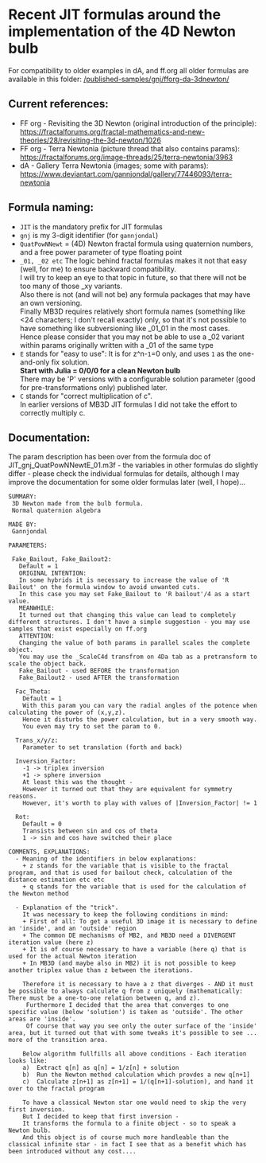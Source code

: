 # Recent JIT formulas around the implementation of the 4D Newton bulb   
For compatibility to older examples in dA, and ff.org all older formulas are available in this folder:  [/published-samples/gnj/fforg-da-3dnewton/](/published-samples/gnj/fforg-da-3dnewton/)   
   
## Current references:   
- FF org - Revisiting the 3D Newton (original introduction of the principle):   
   https://fractalforums.org/fractal-mathematics-and-new-theories/28/revisiting-the-3d-newton/1026   
- FF org - Terra Newtonia (picture thread that also contains params):   
   https://fractalforums.org/image-threads/25/terra-newtonia/3963   
- dA - Gallery Terra Newtonia (images; some with params):   
   https://www.deviantart.com/gannjondal/gallery/77446093/terra-newtonia   
   
## Formula naming:   
- `JIT` is the mandatory prefix for JIT formulas   
- `gnj` is my 3-digit identifier (for `gannjondal`)   
- `QuatPowNNewt` = (4D) Newton fractal formula using quaternion numbers, and a free power parameter of type floating point   
- `_01, _02 etc` The logic behind fractal formulas makes it not that easy (well, for me) to ensure backward compatibility.   
   I will try to keep an eye to that topic in future, so that there will not be too many of those \_xy variants.   
   Also there is not (and will not be) any formula packages that may have an own versioning.   
   Finally MB3D requires relatively short formula names (something like <24 characters; I don't recall exactly) only, so that it's not possible to have something like subversioning like \_01_01 in the most cases.   
   Hence please consider that you may not be able to use a \_02 variant within params originally written with a \_01 of the same type   
- `E` stands for "easy to use":  It is for z^n-`1`=0 only, and uses `1` as the one-and-only fix solution.   
  **Start with Julia = 0/0/0 for a clean Newton bulb**   
  There may be 'P' versions with a configurable solution parameter (good for pre-transformations only) published later.   
- `C` stands for "correct multiplication of c".   
  In earlier versions of MB3D JIT formulas I did not take the effort to correctly multiply c.   
     
## Documentation:   
The param description has been over from the formula doc of JIT_gnj_QuatPowNNewtE_01.m3f - the variables in other formulas do slightly differ - please check the individual formulas for details, although I may improve the documentation for some older formulas later (well, I hope)...   
   
```   
SUMMARY:   
 3D Newton made from the bulb formula.   
 Normal quaternion algebra   
   
MADE BY:   
 Gannjondal   
   
PARAMETERS:   
   
 Fake_Bailout, Fake_Bailout2:   
   Default = 1   
   ORIGINAL INTENTION:   
   In some hybrids it is necessary to increase the value of 'R Bailout' on the formula window to avoid unwanted cuts.   
   In this case you may set Fake_Bailout to 'R bailout'/4 as a start value.   
   MEANWHILE:   
   It turned out that changing this value can lead to completely different structures. I don't have a simple suggestion - you may use samples that exist especially on ff.org   
   ATTENTION:   
   Changing the value of both params in parallel scales the complete object.   
   You may use the _ScaleC4d transfrom on 4Da tab as a pretransform to scale the object back.   
   Fake_Bailout - used BEFORE the transformation   
   Fake_Bailout2 - used AFTER the transformation   
   
  Fac_Theta:   
    Default = 1   
    With this param you can vary the radial angles of the potence when calculating the power of (x,y,z).   
    Hence it disturbs the power calculation, but in a very smooth way.   
    You even may try to set the param to 0.   
   
  Trans_x/y/z:   
    Parameter to set translation (forth and back)   
   
  Inversion_Factor:   
    -1 -> triplex inversion   
    +1 -> sphere inversion   
    At least this was the thought -    
	However it turned out that they are equivalent for symmetry reasons.   
    However, it's worth to play with values of |Inversion_Factor| != 1   
   
  Rot:   
    Default = 0   
    Transists between sin and cos of theta   
    1 -> sin and cos have switched their place   
   
COMMENTS, EXPLANATIONS:   
  - Meaning of the identifiers in below explanations:   
    + z stands for the variable that is visible to the fractal program, and that is used for bailout check, calculation of the distance estimation etc etc   
    + q stands for the variable that is used for the calculation of the Newton method   
   
  - Explanation of the "trick".   
    It was necessary to keep the following conditions in mind:   
    + First of all: To get a useful 3D image it is necessary to define an 'inside', and an 'outside' region   
    + The common DE mechanisms of MB2, and MB3D need a DIVERGENT iteration value (here z)    
    + It is of course necessary to have a variable (here q) that is used for the actual Newton iteration    
    + In MB3D (and maybe also in MB2) it is not possible to keep another triplex value than z between the iterations.   
   
    Therefore it is necessary to have a z that diverges - AND it must be possible to always calculate q from z uniquely (mathematically: There must be a one-to-one relation between q, and z).   
     Furthermore I decided that the area that converges to one specific value (below 'solution') is taken as 'outside'. The other areas are 'inside'.     
     Of course that way you see only the outer surface of the 'inside' area, but it turned out that with some tweaks it's possible to see ... more of the transition area.
   
    Below algorithm fullfills all above conditions - Each iteration looks like:   
    a)  Extract q[n] as q[n] = 1/z[n] + solution   
    b)  Run the Newton method calculation which provdes a new q[n+1]   
    c)  Calculate z[n+1] as z[n+1] = 1/(q[n+1]-solution), and hand it over to the fractal program   
   
    To have a classical Newton star one would need to skip the very first inversion.   
    But I decided to keep that first inversion -   
    It transforms the formula to a finite object - so to speak a Newton bulb.   
    And this object is of course much more handleable than the classical infinite star - in fact I see that as a benefit which has been introduced without any cost....   
```
